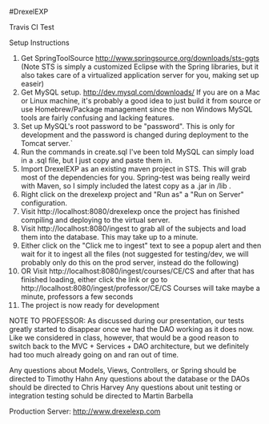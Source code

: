 #DrexelEXP

Travis CI Test

Setup Instructions

1. Get SpringToolSource http://www.springsource.org/downloads/sts-ggts  (Note STS is simply a customized Eclipse with the Spring libraries, but it also takes care of a virtualized application server for you, making set up easeir)
2. Get MySQL setup. http://dev.mysql.com/downloads/ If you are on a Mac or Linux machine, it's probably a good idea to just build it from source or use Homebrew/Package management since the non Windows MySQL tools are fairly confusing and lacking features.
3. Set up MySQL's root password to be "password". This is only for development and the password is changed during deployment to the Tomcat server.`
4. Run the commands in create.sql I've been told MySQL can simply load in a .sql file, but I just copy and paste  them in.
5. Import DrexelEXP as an existing maven project in STS. This will grab most of the dependencies for you. Spring-test was being really weird with Maven, so I simply included the latest copy as a .jar in /lib .
6. Right click on the drexelexp project and "Run as" a "Run on Server" configuration.
7. Visit http://localhost:8080/drexelexp once the project has finished compiling and deploying to the virtual server.
8. Visit http://localhost:8080/ingest to grab all of the subjects and load them into the database. This may take up to a minute.
9. Either click on the "Click me to ingest" text to see a popup alert and then wait for it to ingest all the files (not suggested for testing/dev, we will probably only do this on the prod server, instead do the following)
10. OR Visit http://localhost:8080/ingest/courses/CE/CS and after that has finished loading, either click the link or go to http://localhost:8080/ingest/professor/CE/CS Courses will take maybe a minute, professors a few seconds
11. The project is now ready for development

NOTE TO PROFESSOR: As discussed during our presentation, our tests greatly started to disappear once we had the DAO working as it does now. Like we considered in class, however, that would be a good reason to switch back to the MVC + Services + DAO architecture, but we definitely had too much already going on and ran out of time.

Any questions about Models, Views, Controllers, or Spring should be directed to Timothy Hahn
Any questions about the database or the DAOs should be directed to Chris Harvey
Any questions about unit testing or integration testing sohuld be directed to Martin Barbella

Production Server: http://www.drexelexp.com 
